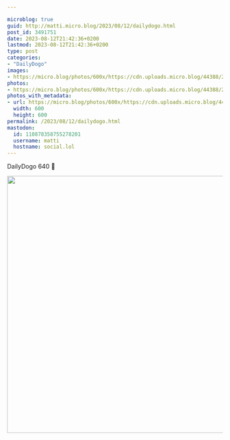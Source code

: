 ```yaml
---

microblog: true
guid: http://matti.micro.blog/2023/08/12/dailydogo.html
post_id: 3491751
date: 2023-08-12T21:42:36+0200
lastmod: 2023-08-12T21:42:36+0200
type: post
categories:
- "DailyDogo"
images:
- https://micro.blog/photos/600x/https://cdn.uploads.micro.blog/44388/2023/84472c70f3af4448aaec594fc5c721bd.jpg
photos:
- https://micro.blog/photos/600x/https://cdn.uploads.micro.blog/44388/2023/84472c70f3af4448aaec594fc5c721bd.jpg
photos_with_metadata:
- url: https://micro.blog/photos/600x/https://cdn.uploads.micro.blog/44388/2023/84472c70f3af4448aaec594fc5c721bd.jpg
  width: 600
  height: 600
permalink: /2023/08/12/dailydogo.html
mastodon:
  id: 110878358755278201
  username: matti
  hostname: social.lol
---
```

DailyDogo 640 🐶

<img src="/media/uploads/2023/84472c70f3af4448aaec594fc5c721bd.jpg" width="600" height="600" alt="" />
